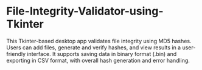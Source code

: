 # File-Integrity-Validator-using-Tkinter
This Tkinter-based desktop app validates file integrity using MD5 hashes. Users can add files, generate and verify hashes, and view results in a user-friendly interface. It supports saving data in binary format (.bin) and exporting in CSV format, with overall hash generation and error handling.
